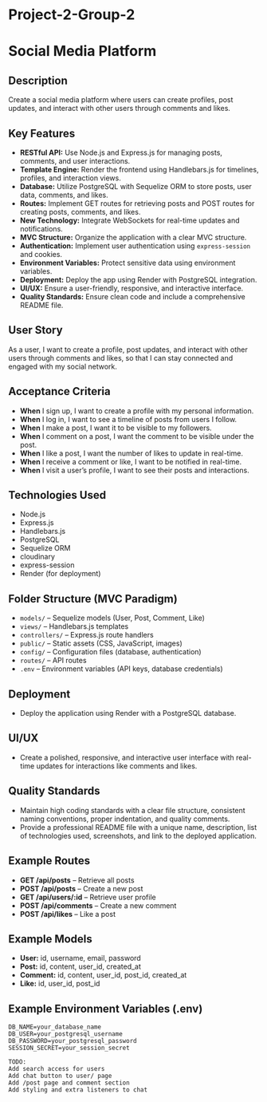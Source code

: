 # Project-2-Group-2

# Social Media Platform

## Description
Create a social media platform where users can create profiles, post updates, and interact with other users through comments and likes.

## Key Features

- **RESTful API:** Use Node.js and Express.js for managing posts, comments, and user interactions.
- **Template Engine:** Render the frontend using Handlebars.js for timelines, profiles, and interaction views.
- **Database:** Utilize PostgreSQL with Sequelize ORM to store posts, user data, comments, and likes.
- **Routes:** Implement GET routes for retrieving posts and POST routes for creating posts, comments, and likes.
- **New Technology:** Integrate WebSockets for real-time updates and notifications.
- **MVC Structure:** Organize the application with a clear MVC structure.
- **Authentication:** Implement user authentication using `express-session` and cookies.
- **Environment Variables:** Protect sensitive data using environment variables.
- **Deployment:** Deploy the app using Render with PostgreSQL integration.
- **UI/UX:** Ensure a user-friendly, responsive, and interactive interface.
- **Quality Standards:** Ensure clean code and include a comprehensive README file.

## User Story
As a user, I want to create a profile, post updates, and interact with other users through comments and likes, so that I can stay connected and engaged with my social network.

## Acceptance Criteria
- **When** I sign up, I want to create a profile with my personal information.
- **When** I log in, I want to see a timeline of posts from users I follow.
- **When** I make a post, I want it to be visible to my followers.
- **When** I comment on a post, I want the comment to be visible under the post.
- **When** I like a post, I want the number of likes to update in real-time.
- **When** I receive a comment or like, I want to be notified in real-time.
- **When** I visit a user’s profile, I want to see their posts and interactions.

## Technologies Used
- Node.js
- Express.js
- Handlebars.js
- PostgreSQL
- Sequelize ORM
- cloudinary
- express-session
- Render (for deployment)

## Folder Structure (MVC Paradigm)
- `models/` – Sequelize models (User, Post, Comment, Like)
- `views/` – Handlebars.js templates
- `controllers/` – Express.js route handlers
- `public/` – Static assets (CSS, JavaScript, images)
- `config/` – Configuration files (database, authentication)
- `routes/` – API routes
- `.env` – Environment variables (API keys, database credentials)

## Deployment
- Deploy the application using Render with a PostgreSQL database.

## UI/UX
- Create a polished, responsive, and interactive user interface with real-time updates for interactions like comments and likes.

## Quality Standards
- Maintain high coding standards with a clear file structure, consistent naming conventions, proper indentation, and quality comments.
- Provide a professional README file with a unique name, description, list of technologies used, screenshots, and link to the deployed application.

## Example Routes
- **GET /api/posts** – Retrieve all posts
- **POST /api/posts** – Create a new post
- **GET /api/users/:id** – Retrieve user profile
- **POST /api/comments** – Create a new comment
- **POST /api/likes** – Like a post

## Example Models
- **User:** id, username, email, password
- **Post:** id, content, user_id, created_at
- **Comment:** id, content, user_id, post_id, created_at
- **Like:** id, user_id, post_id

## Example Environment Variables (.env)
```plaintext
DB_NAME=your_database_name
DB_USER=your_postgresql_username
DB_PASSWORD=your_postgresql_password
SESSION_SECRET=your_session_secret

TODO:
Add search access for users
Add chat button to user/ page
Add /post page and comment section
Add styling and extra listeners to chat

